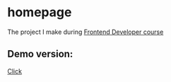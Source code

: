 # homepage

The project I make during [Frontend Developer course](https://youcode.pl/frontend-developer-od-podstaw/)

## Demo version: 
[Click](https://grzegorzpacewicz.github.io/Homepage/)
